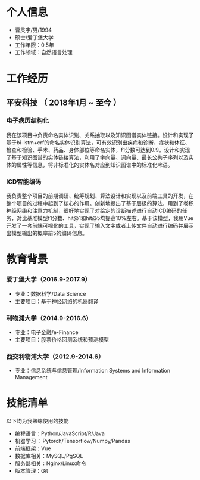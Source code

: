 # 个人信息

 - 曹灵宇/男/1994 
 - 硕士/爱丁堡大学 
 - 工作年限：0.5年
 - 工作领域：自然语言处理

# 工作经历

## 平安科技 （ 2018年1月 ~ 至今 ）

### 电子病历结构化 
我在该项目中负责命名实体识别、关系抽取以及知识图谱实体链接。设计和实现了基于bi-lstm+crf的命名实体识别算法，可有效识别出疾病和诊断、症状和体征、检查和检验、手术、药品、身体部位等命名实体，f1分数可达到0.9。设计和实现了基于知识图谱的实体链接算法，利用了字向量、词向量、最长公共子序列以及实体的属性等信息，将非标准化的实体名对应到知识图谱中的标准化术语。

### ICD智能编码 
我负责整个项目的前期调研、统筹规划、算法设计和实现以及前端工具的开发，在整个项目的过程中起到了核心的作用。创新地提出了基于层级的算法，用到了卷积神经网络和注意力机制，很好地实现了对给定的诊断描述进行自动ICD编码的任务，对比基准模型f1分数、hit@1和hit@5均提高10%左右。基于该模型，我用Vue开发了一套前端可视化的工具，实现了输入文字或者上传文件自动进行编码并展示出模型输出的概率前5的编码信息。

# 教育背景

### 爱丁堡大学（2016.9-2017.9）
- 专业：数据科学/Data Science
- 主要项目：基于神经网络的机器翻译
### 利物浦大学（2014.9-2016.6）
- 专业：电子金融/e-Finance
- 主要项目：股票价格回测系统和预测模型
### 西交利物浦大学（2012.9-2014.6）
- 专业：信息系统与信息管理/Information Systems and Information Management
  
# 技能清单
以下均为我熟练使用的技能
- 编程语言：Python/JavaScript/R/Java
- 机器学习 ：Pytorch/Tensorflow/Numpy/Pandas
- 前端框架：Vue
- 数据库相关：MySQL/PgSQL
- 服务器相关：Nginx/Linux命令
- 版本管理：Git


    
    